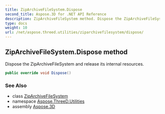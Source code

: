 ```yaml
---
title: ZipArchiveFileSystem.Dispose
second_title: Aspose.3D for .NET API Reference
description: ZipArchiveFileSystem method. Dispose the ZipArchiveFileSystem and release its internal resources
type: docs
weight: 10
url: /net/aspose.threed.utilities/ziparchivefilesystem/dispose/
---
```

## ZipArchiveFileSystem.Dispose method

Dispose the ZipArchiveFileSystem and release its internal resources.

```csharp
public override void Dispose()
```

### See Also

* class [ZipArchiveFileSystem](../)
* namespace [Aspose.ThreeD.Utilities](../../../aspose.threed.utilities/)
* assembly [Aspose.3D](../../../)


